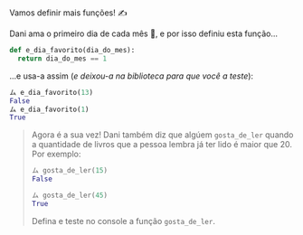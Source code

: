 Vamos definir mais funções! :writing_hand: 

Dani ama o primeiro dia de cada mês :date:, e por isso definiu esta função...

```python
def e_dia_favorito(dia_do_mes):
  return dia_do_mes == 1
```

...e usa-a assim (_e deixou-a na biblioteca para que você a teste_):

```python
ム e_dia_favorito(13)
False
ム e_dia_favorito(1)
True
```

> Agora é a sua vez! Dani também diz que algúem `gosta_de_ler` quando a quantidade de livros que a pessoa lembra já ter lido é maior que 20. Por exemplo:
>
> ```python
> ム gosta_de_ler(15)
> False
>
> ム gosta_de_ler(45)
> True
> ```
>
> Defina e teste no console a função `gosta_de_ler`.



